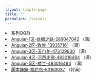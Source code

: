 ```yaml
---
layout: simple-page
title: ""
permalink: /social/
---
```

<div class="list-group">
    <li class="list-group-item list-group-item-info">系列QQ群</li>
    <li class="list-group-item justify-content-between">
        <a target="_blank" href="//shang.qq.com/wpa/qunwpa?idkey=8db5ed802cbddbf6432d7ba7dc4f2a316be020442491eb41cbfb1a12434e8cc7"><i class="fa fa-qq" aria-hidden="true"></i> Angular-1区-丝绸之路-286047042</a>
        <span class="badge badge-danger badge-pill">（满）</span>
    </li>
    <li class="list-group-item justify-content-between">
        <a target="_blank" href="//shang.qq.com/wpa/qunwpa?idkey=cbfcd79e7e90939b0e2c519f475fac4792985ce2abc5ad45ec5e06ffcfe944dd"><i class="fa fa-qq" aria-hidden="true"></i> Angular-2区-敦煌-139357161</a>
        <span class="badge badge-danger badge-pill">（满）</span>
    </li>
    <li class="list-group-item justify-content-between">
        <a target="_blank" href="//shang.qq.com/wpa/qunwpa?idkey=639229c8b6ad0c3a9a8f381dddf5d7785780b20d8c37eb25c91ac73ea7d37a5f"><i class="fa fa-qq" aria-hidden="true"></i> Angular-3区-玉门关-473129930</a>
        <span class="badge badge-danger badge-pill">（满）</span>
    </li>
    <li class="list-group-item justify-content-between">
        <a target="_blank" href="//shang.qq.com/wpa/qunwpa?idkey=12add102af3f67910bdc0de753dee10ebada08ab485af7e38f4dfa0ee27476f7"><i class="fa fa-qq" aria-hidden="true"></i> Angular-4区-河西走廊-483016484</a>
        <span class="badge badge-danger badge-pill">（满）</span>
    </li>
    <li class="list-group-item justify-content-between">
        <a target="_blank" href="//shang.qq.com/wpa/qunwpa?idkey=1293a6494fb306ea29d281e320a8f4ef82285fa5300f73118e6ff7a79ce76036"><i class="fa fa-qq" aria-hidden="true"></i>Angular-5区-楼兰-483016484</a>
        <span class="badge badge-danger badge-pill">（满）</span>
    </li>
    <li class="list-group-item justify-content-between">
        <a target="_blank" href="//shang.qq.com/wpa/qunwpa?idkey=5d6b8c5296e4806142b8422ae7abca6f27b9b9b992a4dac80dc1392644e8970a"><i class="fa fa-qq" aria-hidden="true"></i>脚本娃娃-桃花岛-83163037</a>
        <span class="badge badge-success badge-pill">（将满）</span>
    </li>
</div>